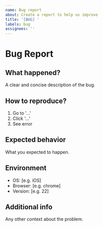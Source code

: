 ```yaml
---
name: Bug report
about: Create a report to help us improve
title: '[BUG] '
labels: bug
assignees: ''
---
```


# Bug Report

## What happened?

A clear and concise description of the bug.

## How to reproduce?

1. Go to '...'
2. Click '...'
3. See error

## Expected behavior

What you expected to happen.

## Environment

- OS: [e.g. iOS]
- Browser: [e.g. chrome]
- Version: [e.g. 22]

## Additional info

Any other context about the problem.
